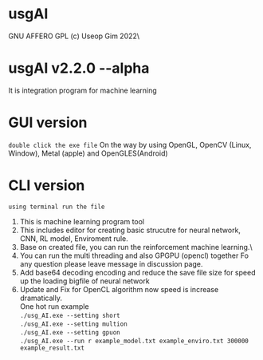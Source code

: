 # usgAI
GNU AFFERO GPL (c) Useop Gim 2022\

# usgAI v2.2.0 --alpha 
It is integration program for machine learning

# GUI version
```double click the exe file```
On the way by using OpenGL, OpenCV (Linux, Window), Metal (apple) and OpenGLES(Android)

# CLI version
```using terminal run the file```
1. This is machine learning program tool
2. This includes editor for creating basic strucutre for neural network, CNN, RL model, Enviroment rule.
3. Base on created file, you can run the reinforcement machine learning.\
4. You can run the multi threading and also GPGPU (opencl) together
Fo any question please leave message in discussion page.
5. Add base64 decoding encoding and reduce the save file size for speed up the loading bigfile of neural network
6. Update and Fix for OpenCL algorithm now speed is increase dramatically.\
One hot run example\
```./usg_AI.exe --setting short```\
```./usg_AI.exe --setting multion```\
```./usg_AI.exe --setting gpuon```\
```./usg_AI.exe --run r example_model.txt example_enviro.txt 300000 example_result.txt```

